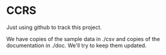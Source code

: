 # CCRS

Just using github to track this project.

We have copies of the sample data in ./csv and copies of the documentation in ./doc.
We'll try to keep them updated.

